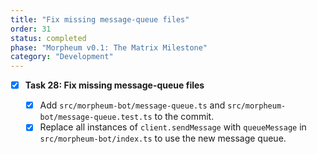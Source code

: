 ```yaml
---
title: "Fix missing message-queue files"
order: 31
status: completed
phase: "Morpheum v0.1: The Matrix Milestone"
category: "Development"
---
```


- [x] **Task 28: Fix missing message-queue files**

  - [x] Add `src/morpheum-bot/message-queue.ts` and
        `src/morpheum-bot/message-queue.test.ts` to the commit.
  - [x] Replace all instances of `client.sendMessage` with `queueMessage` in
        `src/morpheum-bot/index.ts` to use the new message queue.